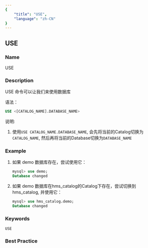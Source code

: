 ```yaml
---
{
    "title": "USE",
    "language": "zh-CN"
}
---
```


<!--
Licensed to the Apache Software Foundation (ASF) under one
or more contributor license agreements.  See the NOTICE file
distributed with this work for additional information
regarding copyright ownership.  The ASF licenses this file
to you under the Apache License, Version 2.0 (the
"License"); you may not use this file except in compliance
with the License.  You may obtain a copy of the License at

  http://www.apache.org/licenses/LICENSE-2.0

Unless required by applicable law or agreed to in writing,
software distributed under the License is distributed on an
"AS IS" BASIS, WITHOUT WARRANTIES OR CONDITIONS OF ANY
KIND, either express or implied.  See the License for the
specific language governing permissions and limitations
under the License.
-->

## USE

### Name

USE

### Description

USE 命令可以让我们来使用数据库

语法：

```SQL
USE <[CATALOG_NAME].DATABASE_NAME>
```

说明:
1. 使用`USE CATALOG_NAME.DATABASE_NAME`, 会先将当前的Catalog切换为`CATALOG_NAME`, 然后再将当前的Database切换为`DATABASE_NAME`

### Example

1. 如果 demo 数据库存在，尝试使用它：

   ```sql
   mysql> use demo;
   Database changed
   ```

2. 如果 demo 数据库在hms_catalog的Catalog下存在，尝试切换到hms_catalog, 并使用它：

    ```sql
    mysql> use hms_catalog.demo;
    Database changed
    ````
### Keywords

    USE

### Best Practice

